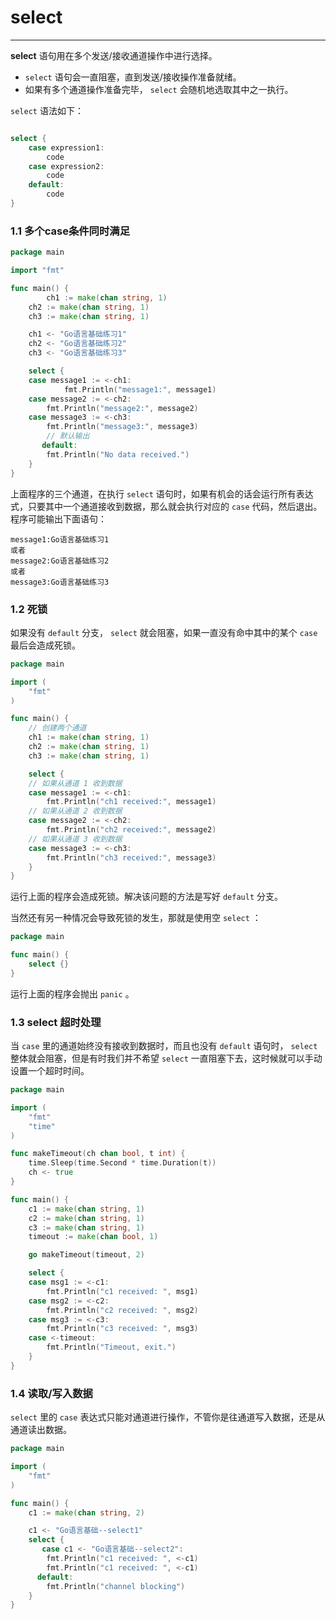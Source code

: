 # select

---

**select** 语句用在多个发送/接收通道操作中进行选择。

- `select` 语句会一直阻塞，直到发送/接收操作准备就绪。
- 如果有多个通道操作准备完毕， `select` 会随机地选取其中之一执行。

`select` 语法如下：

```GO

select {
    case expression1:
        code
    case expression2:
        code
    default:
        code
}
```

### 1.1 多个case条件同时满足

```go
package main

import "fmt"

func main() {
        ch1 := make(chan string, 1)
	ch2 := make(chan string, 1)
	ch3 := make(chan string, 1)

	ch1 <- "Go语言基础练习1"
	ch2 <- "Go语言基础练习2"
	ch3 <- "Go语言基础练习3"

	select {
	case message1 := <-ch1:
        	fmt.Println("message1:", message1)
	case message2 := <-ch2:
		fmt.Println("message2:", message2)
	case message3 := <-ch3:
		fmt.Println("message3:", message3)
        // 默认输出
       default:
        fmt.Println("No data received.")
	}
}
```

上面程序的三个通道，在执行 `select` 语句时，如果有机会的话会运行所有表达式，只要其中一个通道接收到数据，那么就会执行对应的 `case` 代码，然后退出。程序可能输出下面语句：

```shell
message1:Go语言基础练习1
或者
message2:Go语言基础练习2
或者
message3:Go语言基础练习3
```

### 1.2 死锁

如果没有 `default` 分支， `select` 就会阻塞，如果一直没有命中其中的某个 `case` 最后会造成死锁。

```go
package main

import (
    "fmt"
)

func main() {
    // 创建两个通道
    ch1 := make(chan string, 1)
    ch2 := make(chan string, 1)
    ch3 := make(chan string, 1)

    select {
    // 如果从通道 1 收到数据
    case message1 := <-ch1:
        fmt.Println("ch1 received:", message1)
    // 如果从通道 2 收到数据
    case message2 := <-ch2:
        fmt.Println("ch2 received:", message2)
	// 如果从通道 3 收到数据
    case message3 := <-ch3:
        fmt.Println("ch3 received:", message3)
    }
}
```

运行上面的程序会造成死锁。解决该问题的方法是写好 `default` 分支。

当然还有另一种情况会导致死锁的发生，那就是使用空 `select` ：

```go
package main

func main() {
    select {}
}
```

运行上面的程序会抛出 `panic` 。

### 1.3 select 超时处理

当 `case` 里的通道始终没有接收到数据时，而且也没有 `default` 语句时， `select` 整体就会阻塞，但是有时我们并不希望 `select` 一直阻塞下去，这时候就可以手动设置一个超时时间。

```go
package main

import (
    "fmt"
    "time"
)

func makeTimeout(ch chan bool, t int) {
    time.Sleep(time.Second * time.Duration(t))
    ch <- true
}

func main() {
    c1 := make(chan string, 1)
    c2 := make(chan string, 1)
    c3 := make(chan string, 1)
    timeout := make(chan bool, 1)

    go makeTimeout(timeout, 2)

    select {
    case msg1 := <-c1:
        fmt.Println("c1 received: ", msg1)
    case msg2 := <-c2:
        fmt.Println("c2 received: ", msg2)
    case msg3 := <-c3:
        fmt.Println("c3 received: ", msg3)
    case <-timeout:
        fmt.Println("Timeout, exit.")
    }
}
```

### 1.4 读取/写入数据

`select` 里的 `case` 表达式只能对通道进行操作，不管你是往通道写入数据，还是从通道读出数据。

```go
package main

import (
    "fmt"
)

func main() {
    c1 := make(chan string, 2)

    c1 <- "Go语言基础--select1"
    select {
       case c1 <- "Go语言基础--select2":
        fmt.Println("c1 received: ", <-c1)
        fmt.Println("c1 received: ", <-c1)
      default:
        fmt.Println("channel blocking")
    }
}
```
